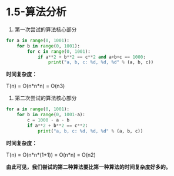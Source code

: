 # 1.5-算法分析

1. 第一次尝试的算法核心部分

```python
for a in range(0, 1001):
    for b in range(0, 1001):
        for c in range(0, 1001):
            if a**2 + b**2 == c**2 and a+b+c == 1000:
                print("a, b, c: %d, %d, %d" % (a, b, c))
```

 **时间复杂度：**

T\(n\) = O\(n\*n\*n\) = O\(n3\)

1. 第二次尝试的算法核心部分

```python
for a in range(0, 1001):
    for b in range(0, 1001-a):
        c = 1000 - a - b
        if a**2 + b**2 == c**2:
            print("a, b, c: %d, %d, %d" % (a, b, c))
```

 **时间复杂度：**

T\(n\) = O\(n\*n\*\(1+1\)\) = O\(n\*n\) = O\(n2\)

**由此可见，我们尝试的第二种算法要比第一种算法的时间复杂度好多的。**

